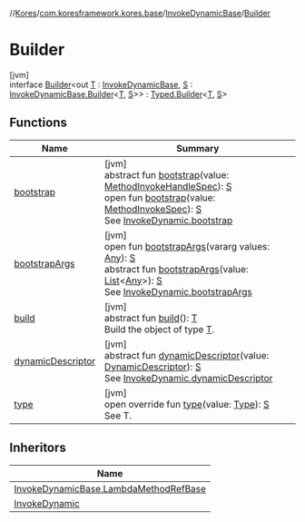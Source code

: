 //[Kores](../../../../index.md)/[com.koresframework.kores.base](../../index.md)/[InvokeDynamicBase](../index.md)/[Builder](index.md)

# Builder

[jvm]\
interface [Builder](index.md)<out [T](index.md) : [InvokeDynamicBase](../index.md), [S](index.md) : [InvokeDynamicBase.Builder](index.md)<[T](index.md), [S](index.md)>> : [Typed.Builder](../../-typed/-builder/index.md)<[T](index.md), [S](index.md)>

## Functions

| Name | Summary |
|---|---|
| [bootstrap](bootstrap.md) | [jvm]<br>abstract fun [bootstrap](bootstrap.md)(value: [MethodInvokeHandleSpec](../../../com.koresframework.kores.common/-method-invoke-handle-spec/index.md)): [S](index.md)<br>open fun [bootstrap](bootstrap.md)(value: [MethodInvokeSpec](../../../com.koresframework.kores.common/-method-invoke-spec/index.md)): [S](index.md)<br>See [InvokeDynamic.bootstrap](../../-invoke-dynamic/bootstrap.md) |
| [bootstrapArgs](bootstrap-args.md) | [jvm]<br>open fun [bootstrapArgs](bootstrap-args.md)(vararg values: [Any](https://kotlinlang.org/api/latest/jvm/stdlib/kotlin/-any/index.html)): [S](index.md)<br>abstract fun [bootstrapArgs](bootstrap-args.md)(value: [List](https://kotlinlang.org/api/latest/jvm/stdlib/kotlin.collections/-list/index.html)<[Any](https://kotlinlang.org/api/latest/jvm/stdlib/kotlin/-any/index.html)>): [S](index.md)<br>See [InvokeDynamic.bootstrapArgs](../../-invoke-dynamic/bootstrap-args.md) |
| [build](../../../com.koresframework.kores.builder/-builder/build.md) | [jvm]<br>abstract fun [build](../../../com.koresframework.kores.builder/-builder/build.md)(): [T](index.md)<br>Build the object of type [T](../../../com.koresframework.kores.builder/-builder/index.md). |
| [dynamicDescriptor](dynamic-descriptor.md) | [jvm]<br>abstract fun [dynamicDescriptor](dynamic-descriptor.md)(value: [DynamicDescriptor](../../../com.koresframework.kores.common/-dynamic-descriptor/index.md)): [S](index.md)<br>See [InvokeDynamic.dynamicDescriptor](../../-invoke-dynamic/dynamic-descriptor.md) |
| [type](type.md) | [jvm]<br>open override fun [type](type.md)(value: [Type](https://docs.oracle.com/javase/8/docs/api/java/lang/reflect/Type.html)): [S](index.md)<br>See T. |

## Inheritors

| Name |
|---|
| [InvokeDynamicBase.LambdaMethodRefBase](../-lambda-method-ref-base/-builder/index.md) |
| [InvokeDynamic](../../-invoke-dynamic/-builder/index.md) |
